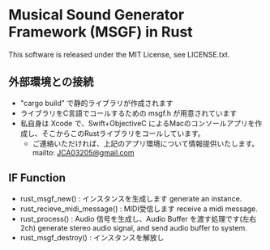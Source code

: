# Musical Sound Generator Framework (MSGF) in Rust

This software is released under the MIT License, see LICENSE.txt.

## 外部環境との接続

- "cargo build" で静的ライブラリが作成されます
- ライブラリをC言語でコールするための msgf.h が用意されています
- 私自身は Xcode で、Swift+ObjectiveC によるMacのコンソールアプリを作成し、そこからこのRustライブラリをコールしています。
    - ご連絡いただければ、上記のアプリ環境について情報提供いたします。mailto: JCA03205@gmail.com

## IF Function

- rust_msgf_new() : インスタンスを生成します generate an instance.
- rust_recieve_midi_message() : MIDI受信します receive a midi message.
- rust_process() : Audio 信号を生成し、Audio Buffer を渡す処理です(左右2ch) generate stereo audio signal, and send audio buffer to system. 
- rust_msgf_destroy() : インスタンスを解放し